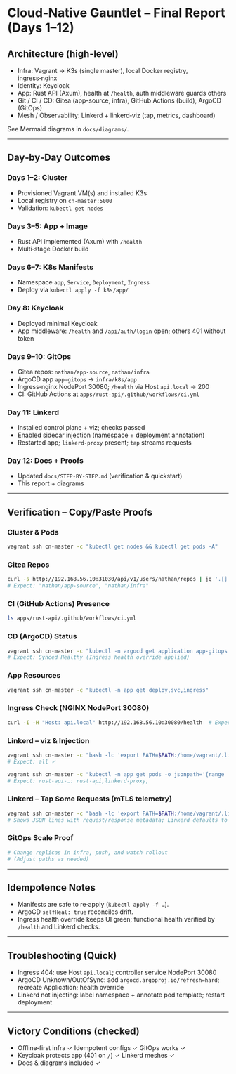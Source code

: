 # Cloud‑Native Gauntlet – Final Report (Days 1–12)

## Architecture (high‑level)
- Infra: Vagrant → K3s (single master), local Docker registry, ingress‑nginx
- Identity: Keycloak
- App: Rust API (Axum), health at `/health`, auth middleware guards others
- Git / CI / CD: Gitea (app-source, infra), GitHub Actions (build), ArgoCD (GitOps)
- Mesh / Observability: Linkerd + linkerd‑viz (tap, metrics, dashboard)

See Mermaid diagrams in `docs/diagrams/`.

---

## Day‑by‑Day Outcomes

### Days 1–2: Cluster
- Provisioned Vagrant VM(s) and installed K3s
- Local registry on `cn-master:5000`
- Validation: `kubectl get nodes`

### Days 3–5: App + Image
- Rust API implemented (Axum) with `/health`
- Multi‑stage Docker build

### Days 6–7: K8s Manifests
- Namespace `app`, `Service`, `Deployment`, `Ingress`
- Deploy via `kubectl apply -f k8s/app/`

### Day 8: Keycloak
- Deployed minimal Keycloak
- App middleware: `/health` and `/api/auth/login` open; others 401 without token

### Days 9–10: GitOps
- Gitea repos: `nathan/app-source`, `nathan/infra`
- ArgoCD app `app-gitops` → `infra/k8s/app`
- Ingress‑nginx NodePort 30080; `/health` via Host `api.local` → 200
- CI: GitHub Actions at `apps/rust-api/.github/workflows/ci.yml`

### Day 11: Linkerd
- Installed control plane + viz; checks passed
- Enabled sidecar injection (namespace + deployment annotation)
- Restarted app; `linkerd-proxy` present; `tap` streams requests

### Day 12: Docs + Proofs
- Updated `docs/STEP-BY-STEP.md` (verification & quickstart)
- This report + diagrams

---

## Verification – Copy/Paste Proofs

### Cluster & Pods
```bash
vagrant ssh cn-master -c "kubectl get nodes && kubectl get pods -A"
```

### Gitea Repos
```bash
curl -s http://192.168.56.10:31030/api/v1/users/nathan/repos | jq '.[].full_name'
# Expect: "nathan/app-source", "nathan/infra"
```

### CI (GitHub Actions) Presence
```bash
ls apps/rust-api/.github/workflows/ci.yml
```

### CD (ArgoCD) Status
```bash
vagrant ssh cn-master -c "kubectl -n argocd get application app-gitops -o jsonpath='{.status.sync.status} {.status.health.status}\n'"
# Expect: Synced Healthy (Ingress health override applied)
```

### App Resources
```bash
vagrant ssh cn-master -c "kubectl -n app get deploy,svc,ingress"
```

### Ingress Check (NGINX NodePort 30080)
```bash
curl -I -H "Host: api.local" http://192.168.56.10:30080/health  # Expect 200 OK
```

### Linkerd – viz & Injection
```bash
vagrant ssh cn-master -c "bash -lc 'export PATH=$PATH:/home/vagrant/.linkerd2/bin; linkerd viz check'"
# Expect: all ✓

vagrant ssh cn-master -c "kubectl -n app get pods -o jsonpath='{range .items[*]}{.metadata.name}:{range .spec.containers[*]}{.name},{end}{\n}{end}'"
# Expect: rust-api-…: rust-api,linkerd-proxy,
```

### Linkerd – Tap Some Requests (mTLS telemetry)
```bash
vagrant ssh cn-master -c "bash -lc 'export PATH=$PATH:/home/vagrant/.linkerd2/bin; linkerd viz tap -n app deploy/rust-api --max-rps 1 --output json | head -n 5'"
# Shows JSON lines with request/response metadata; Linkerd defaults to mTLS between meshed workloads
```

### GitOps Scale Proof
```bash
# Change replicas in infra, push, and watch rollout
# (Adjust paths as needed)
```

---

## Idempotence Notes
- Manifests are safe to re‑apply (`kubectl apply -f …`).
- ArgoCD `selfHeal: true` reconciles drift.
- Ingress health override keeps UI green; functional health verified by `/health` and Linkerd checks.

---

## Troubleshooting (Quick)
- Ingress 404: use Host `api.local`; controller service NodePort 30080
- ArgoCD Unknown/OutOfSync: add `argocd.argoproj.io/refresh=hard`; recreate Application; health override
- Linkerd not injecting: label namespace + annotate pod template; restart deployment

---

## Victory Conditions (checked)
- Offline‑first infra ✓  Idempotent configs ✓  GitOps works ✓
- Keycloak protects app (401 on `/`) ✓  Linkerd meshes ✓
- Docs & diagrams included ✓
